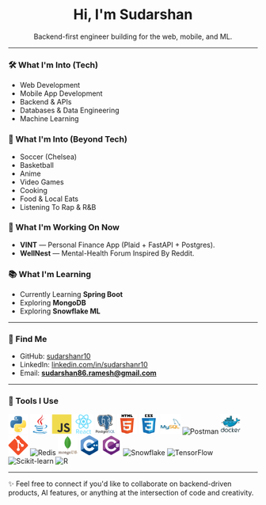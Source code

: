 <h1 align="center">Hi, I'm Sudarshan</h1>
<p align="center">Backend-first engineer building for the web, mobile, and ML.</p>

---

### 🛠️ What I'm Into (Tech)
- Web Development
- Mobile App Development
- Backend & APIs
- Databases & Data Engineering
- Machine Learning

### 🎨 What I'm Into (Beyond Tech)
- Soccer (Chelsea)
- Basketball
- Anime
- Video Games
- Cooking
- Food & Local Eats
- Listening To Rap & R&B

### 🚀 What I'm Working On Now
- **VINT** — Personal Finance App (Plaid + FastAPI + Postgres).
- **WellNest** — Mental-Health Forum Inspired By Reddit.

### 📚 What I'm Learning
- Currently Learning **Spring Boot**
- Exploring **MongoDB**
- Exploring **Snowflake ML**

---

### 🔗 Find Me
- GitHub: [sudarshanr10](https://github.com/sudarshanr10)
- LinkedIn: [linkedin.com/in/sudarshanr10](https://www.linkedin.com/in/sudarshanr10)
- Email: **sudarshan86.ramesh@gmail.com**

---

### 🧰 Tools I Use
<p align="left">
  <img src="https://raw.githubusercontent.com/devicons/devicon/master/icons/python/python-original.svg" alt="Python" width="40" height="40"/>
  <img src="https://raw.githubusercontent.com/devicons/devicon/master/icons/java/java-original.svg" alt="Java" width="40" height="40"/>
  <img src="https://raw.githubusercontent.com/devicons/devicon/master/icons/javascript/javascript-original.svg" alt="JavaScript" width="40" height="40"/>
  <img src="https://raw.githubusercontent.com/devicons/devicon/master/icons/react/react-original-wordmark.svg" alt="React" width="40" height="40"/>
  <img src="https://raw.githubusercontent.com/devicons/devicon/master/icons/postgresql/postgresql-original-wordmark.svg" alt="PostgreSQL" width="40" height="40"/>
  <img src="https://raw.githubusercontent.com/devicons/devicon/master/icons/html5/html5-original-wordmark.svg" alt="HTML5" width="40" height="40"/>
  <img src="https://raw.githubusercontent.com/devicons/devicon/master/icons/css3/css3-original-wordmark.svg" alt="CSS3" width="40" height="40"/>
  <img src="https://raw.githubusercontent.com/devicons/devicon/master/icons/mysql/mysql-original-wordmark.svg" alt="SQL" width="40" height="40"/>
  <img src="https://www.vectorlogo.zone/logos/getpostman/getpostman-icon.svg" alt="Postman" width="40" height="40"/>
  <img src="https://raw.githubusercontent.com/devicons/devicon/master/icons/docker/docker-original-wordmark.svg" alt="Docker" width="40" height="40"/>
  <img src="https://raw.githubusercontent.com/devicons/devicon/master/icons/git/git-original.svg" alt="Git" width="40" height="40"/>
  <img src="https://www.vectorlogo.zone/logos/redis/redis-icon.svg" alt="Redis" width="40" height="40"/>
  <img src="https://raw.githubusercontent.com/devicons/devicon/master/icons/mongodb/mongodb-original-wordmark.svg" alt="MongoDB" width="40" height="40"/>
  <img src="https://raw.githubusercontent.com/devicons/devicon/master/icons/cplusplus/cplusplus-original.svg" alt="C++" width="40" height="40"/>
  <img src="https://raw.githubusercontent.com/devicons/devicon/master/icons/csharp/csharp-original.svg" alt="C#" width="40" height="40"/>
  <img src="https://www.vectorlogo.zone/logos/snowflake/snowflake-icon.svg" alt="Snowflake" width="40" height="40"/>
  <img src="https://www.vectorlogo.zone/logos/tensorflow/tensorflow-icon.svg" alt="TensorFlow" width="40" height="40"/>
  <img src="https://upload.wikimedia.org/wikipedia/commons/0/05/Scikit_learn_logo_small.svg" alt="Scikit-learn" width="40" height="40"/>
  <img src="https://www.r-project.org/logo/Rlogo.png" alt="R" width="40" height="40"/>
</p>

---
✨ Feel free to connect if you'd like to collaborate on backend-driven products, AI features, or anything at the intersection of code and creativity.
